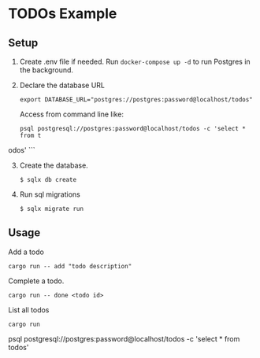 # TODOs Example

## Setup

1. Create .env file if needed. Run `docker-compose up -d` to run Postgres in the background.

2. Declare the database URL

    ```
    export DATABASE_URL="postgres://postgres:password@localhost/todos"
    ```

    Access from command line like:
    ```
    psql postgresql://postgres:password@localhost/todos -c 'select * from t
odos'
    ```

3. Create the database.

    ```
    $ sqlx db create
    ```

4. Run sql migrations

    ```
    $ sqlx migrate run
    ```

## Usage

Add a todo 

```
cargo run -- add "todo description"
```

Complete a todo.

```
cargo run -- done <todo id>
```

List all todos

```
cargo run
```

psql postgresql://postgres:password@localhost/todos -c 'select * from todos'

